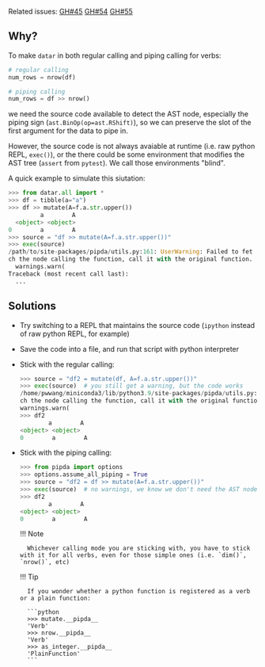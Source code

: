 
Related issues: [GH#45][1] [GH#54][2] [GH#55][3]

## Why?
To make `datar` in both regular calling and piping calling for verbs:

```python
# regular calling
num_rows = nrow(df)

# piping calling
num_rows = df >> nrow()
```

we need the source code available to detect the AST node, especially the piping sign (`ast.BinOp(op=ast.RShift)`), so we can preserve the slot of the first argument for the data to pipe in.

However, the source code is not always avaiable at runtime (i.e. raw python REPL, `exec()`), or the there could be some environment that modifies the AST tree (`assert` from `pytest`). We call those environments "blind".

A quick example to simulate this siutation:

```python
>>> from datar.all import *
>>> df = tibble(a="a")
>>> df >> mutate(A=f.a.str.upper())
         a        A
  <object> <object>
0        a        A
>>> source = "df >> mutate(A=f.a.str.upper())"
>>> exec(source)
/path/to/site-packages/pipda/utils.py:161: UserWarning: Failed to fet
ch the node calling the function, call it with the original function.
  warnings.warn(
Traceback (most recent call last):
  ...
```

## Solutions

- Try switching to a REPL that maintains the source code (`ipython` instead of raw python REPL, for example)
- Save the code into a file, and run that script with python interpreter
- Stick with the regular calling:

    ```python
    >>> source = "df2 = mutate(df, A=f.a.str.upper())"
    >>> exec(source)  # you still get a warning, but the code works
    /home/pwwang/miniconda3/lib/python3.9/site-packages/pipda/utils.py:161: UserWarning: Failed to fet
    ch the node calling the function, call it with the original function.
    warnings.warn(
    >>> df2
            a        A
    <object> <object>
    0        a        A
    ```

- Stick with the piping calling:

    ```python
    >>> from pipda import options
    >>> options.assume_all_piping = True
    >>> source = "df2 = df >> mutate(A=f.a.str.upper())"
    >>> exec(source)  # no warnings, we know we don't need the AST node anymore
    >>> df2
            a        A
    <object> <object>
    0        a        A
    ```

    !!! Note

        Whichever calling mode you are sticking with, you have to stick with it for all verbs, even for those simple ones (i.e. `dim()`, `nrow()`, etc)

    !!! Tip

        If you wonder whether a python function is registered as a verb or a plain function:

        ```python
        >>> mutate.__pipda__
        'Verb'
        >>> nrow.__pipda__
        'Verb'
        >>> as_integer.__pipda__
        'PlainFunction'
        ```



[1]: https://github.com/pwwang/datar/issues/45
[2]: https://github.com/pwwang/datar/issues/54
[3]: https://github.com/pwwang/datar/issues/55
